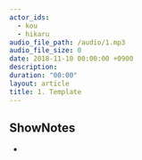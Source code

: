 ```yaml
---
actor_ids:
  - kou
  - hikaru
audio_file_path: /audio/1.mp3
audio_file_size: 0
date: 2018-11-10 00:00:00 +0900
description:
duration: "00:00"
layout: article
title: 1. Template
---
```


## ShowNotes
*
